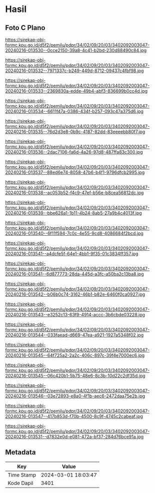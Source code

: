 # Hasil

## Foto C Plano

https://sirekap-obj-formc.kpu.go.id/d5f2/pemilu/pdpr/34/02/09/20/03/3402092003047-20240216-013530--0cce2150-39a8-4c41-b2bd-230d88490c84.jpg

https://sirekap-obj-formc.kpu.go.id/d5f2/pemilu/pdpr/34/02/09/20/03/3402092003047-20240216-013532--7971337c-b249-449d-8712-09437c4fbf98.jpg

https://sirekap-obj-formc.kpu.go.id/d5f2/pemilu/pdpr/34/02/09/20/03/3402092003047-20240216-013533--2369830a-edde-49b4-abf3-836699b0cc4d.jpg

https://sirekap-obj-formc.kpu.go.id/d5f2/pemilu/pdpr/34/02/09/20/03/3402092003047-20240216-013534--6611f47a-0386-434f-b257-093c47a375d6.jpg

https://sirekap-obj-formc.kpu.go.id/d5f2/pemilu/pdpr/34/02/09/20/03/3402092003047-20240216-013535--76d2d3e8-0b9c-4187-82dd-83eeeebb80f7.jpg

https://sirekap-obj-formc.kpu.go.id/d5f2/pemilu/pdpr/34/02/09/20/03/3402092003047-20240216-013536--2dac7106-fa6d-4a26-97d8-487ffa83c300.jpg

https://sirekap-obj-formc.kpu.go.id/d5f2/pemilu/pdpr/34/02/09/20/03/3402092003047-20240216-013537--88ed6e74-8058-47b6-b4f1-9796dfcb2995.jpg

https://sirekap-obj-formc.kpu.go.id/d5f2/pemilu/pdpr/34/02/09/20/03/3402092003047-20240216-013538--ac053b52-f4c9-47ef-b56e-b8cea56812dc.jpg

https://sirekap-obj-formc.kpu.go.id/d5f2/pemilu/pdpr/34/02/09/20/03/3402092003047-20240216-013539--bbe626a1-1b11-4b24-8ab5-27a9b4c4013f.jpg

https://sirekap-obj-formc.kpu.go.id/d5f2/pemilu/pdpr/34/02/09/20/03/3402092003047-20240216-013540--6f11f594-7c0c-4e55-9cd8-4086684f2bcd.jpg

https://sirekap-obj-formc.kpu.go.id/d5f2/pemilu/pdpr/34/02/09/20/03/3402092003047-20240216-013541--a4dcfe5f-64e1-4bb1-9f35-01c3834ff357.jpg

https://sirekap-obj-formc.kpu.go.id/d5f2/pemilu/pdpr/34/02/09/20/03/3402092003047-20240216-013541--6d877773-28da-445d-a3fc-a50ba2c13ba8.jpg

https://sirekap-obj-formc.kpu.go.id/d5f2/pemilu/pdpr/34/02/09/20/03/3402092003047-20240216-013542--b06b0c74-3162-46b1-b82e-6460f0ca0927.jpg

https://sirekap-obj-formc.kpu.go.id/d5f2/pemilu/pdpr/34/02/09/20/03/3402092003047-20240216-013543--e3252c13-63f9-4914-accc-3b6cbde03228.jpg

https://sirekap-obj-formc.kpu.go.id/d5f2/pemilu/pdpr/34/02/09/20/03/3402092003047-20240216-013544--033faead-d669-47ea-a921-1927a5348f02.jpg

https://sirekap-obj-formc.kpu.go.id/d5f2/pemilu/pdpr/34/02/09/20/03/3402092003047-20240216-013545--64f725a2-2a2c-406c-897c-39f4e7000ec6.jpg

https://sirekap-obj-formc.kpu.go.id/d5f2/pemilu/pdpr/34/02/09/20/03/3402092003047-20240216-013545--06c420b1-5b75-48e6-8c3b-10d22c2df35d.jpg

https://sirekap-obj-formc.kpu.go.id/d5f2/pemilu/pdpr/34/02/09/20/03/3402092003047-20240216-013546--03e72893-e8a0-4f1b-aec6-2472daa75e2b.jpg

https://sirekap-obj-formc.kpu.go.id/d5f2/pemilu/pdpr/34/02/09/20/03/3402092003047-20240216-013547--417b853d-f70b-4500-8c9f-4745c2cabeaf.jpg

https://sirekap-obj-formc.kpu.go.id/d5f2/pemilu/pdpr/34/02/09/20/03/3402092003047-20240216-013531--d7832e0d-e081-472a-bf37-284d76bce91a.jpg


## Metadata

| Key        | Value               |
| ---------- | ------------------- |
| Time Stamp | 2024-03-01 18:03:47 |
| Kode Dapil | 3401                |




